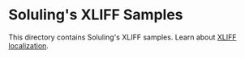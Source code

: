 # Soluling's XLIFF Samples

This directory contains Soluling's XLIFF samples. Learn about [XLIFF localization](https://www.soluling.com/Help/XLIFF/Index.htm).

